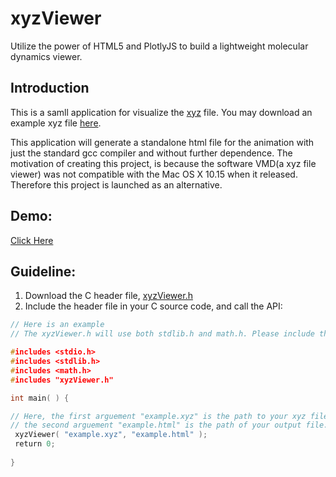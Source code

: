 # xyzViewer
Utilize the power of HTML5 and PlotlyJS to build a lightweight molecular dynamics viewer.

## Introduction
This is a samll application for visualize the [xyz](https://en.wikipedia.org/wiki/XYZ_file_format) file. You may download an example xyz file [here](example/example.xyz).

This application will generate a standalone html file for the animation with just the standard gcc compiler and without further dependence. The motivation of creating this project, is because the software VMD(a xyz file viewer) was not compatible with the Mac OS X 10.15 when it released. Therefore this project is launched as an alternative.

## Demo:
[Click Here](https://lomanhei.github.io/xyzViewer/example/example.html)

## Guideline:
1. Download the C header file, [xyzViewer.h](xyzViewer.h)
2. Include the header file in your C source code, and call the API:
```c
// Here is an example
// The xyzViewer.h will use both stdlib.h and math.h. Please include them.

#includes <stdio.h>
#includes <stdlib.h>
#includes <math.h>
#includes "xyzViewer.h"

int main( ) {

// Here, the first arguement "example.xyz" is the path to your xyz file;
// the second arguement "example.html" is the path of your output file.
 xyzViewer( "example.xyz", "example.html" );
 return 0;
 
}

```



